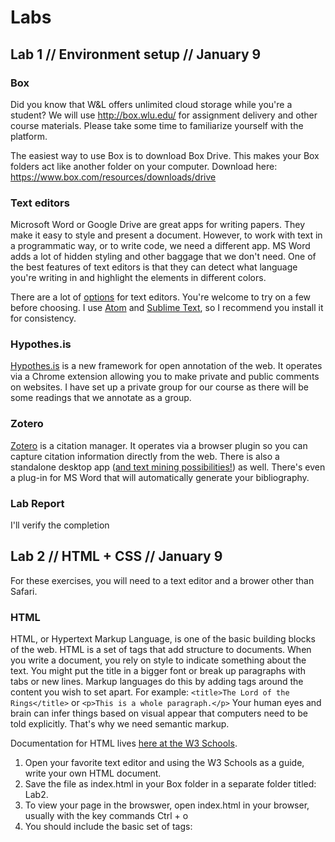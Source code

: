 # Labs

## Lab 1 // Environment setup // January 9

### Box
Did you know that W&L offers unlimited cloud storage while you're a student? We will use http://box.wlu.edu/ for assignment delivery and other course materials. Please take some time to familiarize yourself with the platform.

The easiest way to use Box is to download Box Drive. This makes your Box folders act like another folder on your computer. Download here: https://www.box.com/resources/downloads/drive

### Text editors
Microsoft Word or Google Drive are great apps for writing papers. They make it easy to style and present a document. However, to work with text in a programmatic way, or to write code, we need a different app. MS Word adds a lot of hidden styling and other baggage that we don't need. One of the best features of text editors is that they can detect what language you're writing in and highlight the elements in different colors.

There are a lot of [options](http://lifehacker.com/five-best-text-editors-1564907215) for text editors. You're welcome to try on a few before choosing. I use [Atom](http://atom.io/) and [Sublime Text](https://www.sublimetext.com/), so I recommend you install it for consistency.

### Hypothes.is
[Hypothes.is](https://hypothes.is/) is a new framework for open annotation of the web. It operates via a Chrome extension allowing you to make private and public comments on websites. I have set up a private group for our course as there will be some readings that we annotate as a group.

### Zotero
[Zotero](https://www.zotero.org/) is a citation manager. It operates via a browser plugin so you can capture citation information directly from the web. There is also a standalone desktop app ([and text mining possibilities!](http://papermachines.org/)) as well. There's even a plug-in for MS Word that will automatically generate your bibliography.

### Lab Report
I'll verify the completion 

## Lab 2 // HTML + CSS // January 9
For these exercises, you will need to a text editor and a brower other than Safari. 

### HTML
HTML, or Hypertext Markup Language, is one of the basic building blocks of the web. HTML is a set of tags that add structure to documents. When you write a document, you rely on style to indicate something about the text. You might put the title in a bigger font or break up paragraphs with tabs or new lines. Markup languages do this by adding tags around the content you wish to set apart. For example: ```<title>The Lord of the Rings</title>``` or ```<p>This is a whole paragraph.</p>``` Your human eyes and brain can infer things based on visual appear that computers need to be told explicitly. That's why we need semantic markup.

Documentation for HTML lives [here at the W3 Schools](http://www.w3schools.com/html/).

1. Open your favorite text editor and using the W3 Schools as a guide, write your own HTML document.
2. Save the file as index.html in your Box folder in a separate folder titled: Lab2. 
3. To view your page in the browswer, open index.html in your browser, usually with the key commands Ctrl + o
4. You should include the basic set of tags: <html> <head> <title> <body>
5. Add five additional types of tags to the body of your HTML document, including a table.
6. Add an additional HTML page and link the two pages.


### CSS 
Our next building block of the web is CSS, or Cascading Style Sheets. HTML structures your webpage, but you need something else to add the pretty colors and images. CSS has a different syntax than HTML. First you identify the HTML tag, then you declare the styles you wish to apply. ```title {color: red;}```

See some basic CSS at the [W3 Schools CSS tutorial](http://www.w3schools.com/css/default.asp).

1. Create a separate CSS document and save it as style.css in the same folder you created for the HTML activity.
2. Link the style.css file to your HTML document. Consult the W3 Schools to figure out how to do this.
3. Add a background color.
4. Change the border on your table.
5. Add style to your links when you hover over them.

### Lab Report
All your HTML and CSS documents should be saved to Box by class time on Thursday the 11th. 

## Lab 3 // Command line 
Most of us interact with our computers or phones through highly visual interfaces. We know what button to press because of the stylized image representing it. We understand what it means when a website has a blue "f" or when a friend sends a thumbs-up emoji. Your computer, regardless of operating system, wants to interact with you via visual cues. We call these Graphical User Interfaces aka GUI (pronounced gooey).

But there's another way. You can interact with your computer entirely via text commands through something called a Command Line Interface or CLI. When you see a hacker typing green text into a black box in a movie, they're using the command line. But the command line isn't just for hacking.

**Why then?**
* The command line gives you power. It frees you from a lot of clicking and lets you inhabit a world where your computer does exactly what you say.
* The command line lets you script and automate tasks and processes. It lets you perform the same set of actions on a one file or on many files many times over.
* The command line is often used for installing and running DH tools.
* The command line is a helpful tool for inspecting and altering data.

**How:**

If you're on a Mac, search for an app called Terminal.

If you're on Windows, open cmd.exe or Powershell.

https://xkcd.com/934/

**Learn:**

There are a lot of resources for learning the command line. We'll be using [The Command Line Crash Course](https://learnrubythehardway.org/book/appendixa.html) in this class.

Programming Historian offers [Intro to the Bash Command Line](http://programminghistorian.org/lessons/intro-to-bash) and [Intro to Powershell](http://programminghistorian.org/lessons/intro-to-powershell).

Scholars' Lab has a great [tutorial](http://praxis.scholarslab.org/resources/bash/).

### Lab Report
1. Type ```history``` in the command line. 
2. Copy and paste the results to a text file.
3. Save as lab3.txt in Box.


## Lab 4 
Time to practice writing metadata! I will bring a selection of physical and digital objects for you to describe. 

1. Open this [form](https://docs.google.com/forms/d/e/1FAIpQLSfKjQnI9kcDheU7-d7kDV2Hf_scm6KrUkiNP59ykD8oqlgz_A/viewform?usp=sf_link). 
2. Select an item. When you're finished, move on to another.
3. Work individually to fill out one form entry for each item. You may have to do some research to find out more information. Pay attention to the kinds of searches or words you use and note that in the form.
4. Include your initials to receive credit for this lab.
5. [Results](https://docs.google.com/spreadsheets/d/1aWf_pxCjuToYYAmuTjhtuOX4InKlTWz3Qo5BmYKNDaY/edit?usp=sharing)
 
 
 ### Dublin Core 
* Item number - the number I've written on a slip of paper to identify the item.
* Title - A name given to the resource.
* Creator - An entity primarily responsible for making the resource. 
* Subject - The topic of the resource. 
* Description - A summary or accounty of the resource.
* Publisher - entity responsible for making the resource available.
* Contributor - An entity responsible for making contributions to the resource. 
* Date - when the item was created/published
* Type - the nature or genre
* Format - details about the physical/digital format
* Identifier - is there a unique identifier?
* Source - did this resource come from somewhere?
* Language - Primary language of the material.
* Relation - are there related resources?
* Coverage - spatial or temporal
* Rights - Information about rights held in and over the resource, usually copyright.

## Lab 5 // Glitch art!
[Glitch art](https://www.youtube.com/watch?v=gr0yiOyvas4) is a thing.

1. Find an image online or on your computer and add a COPY to your Box folder. 
2. Make a couple copies of the image so you'll have a master file to work with.
3. In Finder or File Explorer, change the file extension to ```.txt```. 
4. Open the new ```.txt``` file in a text editor (Sublime, etc). 
5. Don't touch the top 10% of the text. This contains the header and will break the file.
6. Otherwise, go ahead and delete text, move it around, copy and paste, add new text, find and replace characters, etc. 
7. Save the file, then go back to the Finder and change the extension back to the original file time. Open the image now - what do you see? 
8. Make another piece of glitch art. This time, can you save a secret message in the image? 

[Image Glitch Tool](https://snorpey.github.io/jpg-glitch/) | [Tutorial on Databending and Glitch Art](https://critiquecollective.com/2014/03/13/tutorial-on-databending-and-glitch-art/)

### Lab Report
Two pieces of glitch art in your Box folder.



## Lab 6 // File types
Let's get to know the types of files that make up our every day digital lives. You'll work in small groups to do some research on the files that make up the following topics. It is okay to consult Wikipedia and other web-based sources, but keep a critical eye.  

1. Video (Youtube, Netflix, iMovie, Instagram, etc)
2. Gaming (console or web-based)
3. Images (JPG, GIF, BMP, PNG)
4. Music (MP3, OGG, WAV)
5. Text (PDF, Word doc, .txt, etc) 


* First, how do you interact with these types of files in your daily life? On what devices? Discuss. 
* Conduct a basic **inventory** of the types of files that are used in your topic. Be specific, what are the file extensions? 
* Which files types are open and which are proprietary? 
* What software do you need to open those files? Does that software cost money? What would happen if the owning company went away?
* Can you download the files? Can you edit them? Or are they locked in a container?
* Can you create glitch art with them?
* Are the files raw/loss-less or compressed?
* How much space does the average file take up? 
* Have these file types evolved over time? 

### Lab report
Create a shared doc in Box/docs-dh180 to collect your findings. 




